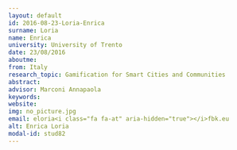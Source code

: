 ```yaml
---
layout: default 
id: 2016-08-23-Loria-Enrica
surname: Loria
name: Enrica
university: University of Trento
date: 23/08/2016
aboutme: 
from: Italy
research_topic: Gamification for Smart Cities and Communities
abstract: 
advisor: Marconi Annapaola
keywords: 
website: 
img: no_picture.jpg
email: eloria<i class="fa fa-at" aria-hidden="true"></i>fbk.eu
alt: Enrica Loria
modal-id: stud82
---
```

